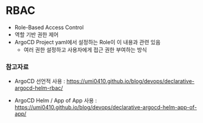 # RBAC
- Role-Based Access Control
- 역할 기반 권한 제어
- ArgoCD Project yaml에서 설정하는 Role이 이 내용과 관련 있음
	- 여러 권한 설정하고 사용자에게 접근 권한 부여하는 방식
	


### 참고자료
- ArgoCD 선언적 사용 : https://umi0410.github.io/blog/devops/declarative-argocd-helm-rbac/

- ArgoCD Helm / App of App 사용 : https://umi0410.github.io/blog/devops/declarative-argocd-helm-app-of-app/